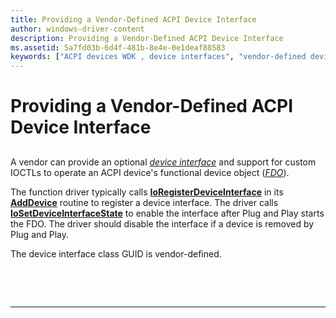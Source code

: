 ```yaml
---
title: Providing a Vendor-Defined ACPI Device Interface
author: windows-driver-content
description: Providing a Vendor-Defined ACPI Device Interface
ms.assetid: 5a7fd03b-6d4f-481b-8e4e-0e1deaf88583
keywords: ["ACPI devices WDK , device interfaces", "vendor-defined device interfaces WDK ACPI", "device interfaces WDK ACPI", "function drivers WDK ACPI , vendor-defined device interfaces", "WDM function drivers WDK ACPI , vendor-defined device interfaces"]
---
```


# Providing a Vendor-Defined ACPI Device Interface


## <a href="" id="ddk-providing-a-vendor-defined-acpi-device-interface-kg"></a>


A vendor can provide an optional [*device interface*](https://msdn.microsoft.com/library/windows/hardware/ff556277#wdkgloss-device-interface) and support for custom IOCTLs to operate an ACPI device's functional device object ([*FDO*](https://msdn.microsoft.com/library/windows/hardware/ff556280#wdkgloss-fdo)).

The function driver typically calls [**IoRegisterDeviceInterface**](https://msdn.microsoft.com/library/windows/hardware/ff549506) in its [**AddDevice**](https://msdn.microsoft.com/library/windows/hardware/ff540521) routine to register a device interface. The driver calls [**IoSetDeviceInterfaceState**](https://msdn.microsoft.com/library/windows/hardware/ff549700) to enable the interface after Plug and Play starts the FDO. The driver should disable the interface if a device is removed by Plug and Play.

The device interface class GUID is vendor-defined.

 

 


--------------------


